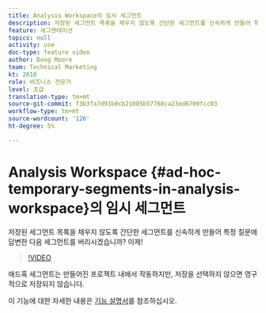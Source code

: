 ```yaml
---
title: Analysis Workspace의 임시 세그먼트
description: 저장된 세그먼트 목록을 채우지 않도록 간단한 세그먼트를 신속하게 만들어 특정 질문에 답변한 다음 세그먼트를 버리시겠습니까? 이제!
feature: 세그멘테이션
topics: null
activity: use
doc-type: feature video
author: Doug Moore
team: Technical Marketing
kt: 2010
role: 비즈니스 전문가
level: 초급
translation-type: tm+mt
source-git-commit: f3b3fa7d91b0cb21005b57768ca23ed6700fcc03
workflow-type: tm+mt
source-wordcount: '126'
ht-degree: 5%

---
```



# Analysis Workspace {#ad-hoc-temporary-segments-in-analysis-workspace}의 임시 세그먼트

저장된 세그먼트 목록을 채우지 않도록 간단한 세그먼트를 신속하게 만들어 특정 질문에 답변한 다음 세그먼트를 버리시겠습니까? 이제!

>[!VIDEO](https://video.tv.adobe.com/v/23978/?quality=12)

애드혹 세그먼트는 만들어진 프로젝트 내에서 작동하지만, 저장을 선택하지 않으면 영구적으로 저장되지 않습니다.

이 기능에 대한 자세한 내용은 [기능 설명서](https://marketing.adobe.com/resources/help/en_US/analytics/analysis-workspace/t_freeform-project-segment.html)를 참조하십시오.
